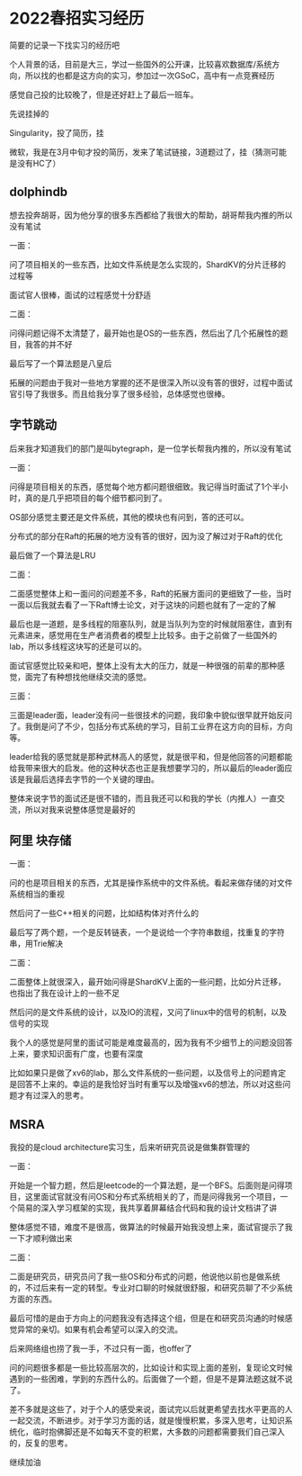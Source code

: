 # 2022春招实习经历

简要的记录一下找实习的经历吧

个人背景的话，目前是大三，学过一些国外的公开课，比较喜欢数据库/系统方向，所以找的也都是这方向的实习，参加过一次GSoC，高中有一点竞赛经历

感觉自己投的比较晚了，但是还好赶上了最后一班车。

先说挂掉的

Singularity，投了简历，挂

微软，我是在3月中旬才投的简历，发来了笔试链接，3道题过了，挂（猜测可能是没有HC了）

## dolphindb

想去投奔胡哥，因为他分享的很多东西都给了我很大的帮助，胡哥帮我内推的所以没有笔试

一面：

问了项目相关的一些东西，比如文件系统是怎么实现的，ShardKV的分片迁移的过程等

面试官人很棒，面试的过程感觉十分舒适

二面：

问得问题记得不太清楚了，最开始也是OS的一些东西，然后出了几个拓展性的题目，我答的并不好

最后写了一个算法题是八皇后

拓展的问题由于我对一些地方掌握的还不是很深入所以没有答的很好，过程中面试官引导了我很多。而且给我分享了很多经验，总体感觉也很棒。

## 字节跳动

后来我才知道我们的部门是叫bytegraph，是一位学长帮我内推的，所以没有笔试

一面：

问得是项目相关的东西，感觉每个地方都问题很细致。我记得当时面试了1个半小时，真的是几乎把项目的每个细节都问到了。

OS部分感觉主要还是文件系统，其他的模块也有问到，答的还可以。

分布式的部分在Raft的拓展的地方没有答的很好，因为没了解过对于Raft的优化

最后做了一个算法是LRU

二面：

二面感觉整体上和一面问的问题差不多，Raft的拓展方面问的更细致了一些，当时一面以后我就去看了一下Raft博士论文，对于这块的问题也就有了一定的了解

最后也是一道题，是多线程的阻塞队列，就是当队列为空的时候就阻塞住，直到有元素进来，感觉用在生产者消费者的模型上比较多。由于之前做了一些国外的lab，所以多线程这块写的还是可以的。

面试官感觉比较亲和吧，整体上没有太大的压力，就是一种很强的前辈的那种感觉，面完了有种想找他继续交流的感觉。

三面：

三面是leader面，leader没有问一些很技术的问题，我印象中貌似很早就开始反问了。我倒是问了不少，包括分布式系统的学习，目前工业界在这方向的目标，方向等。

leader给我的感觉就是那种武林高人的感觉，就是很平和，但是他回答的问题都能给我带来很大的启发。他的这种状态也正是我想要学习的，所以最后的leader面应该是我最后选择去字节的一个关键的理由。

整体来说字节的面试还是很不错的，而且我还可以和我的学长（内推人）一直交流，所以对我来说整体感觉是最好的

## 阿里 块存储

一面：

问的也是项目相关的东西，尤其是操作系统中的文件系统。看起来做存储的对文件系统相当的重视

然后问了一些C++相关的问题，比如结构体对齐什么的

最后写了两个题，一个是反转链表，一个是说给一个字符串数组，找重复的字符串，用Trie解决

二面：

二面整体上就很深入，最开始问得是ShardKV上面的一些问题，比如分片迁移，也指出了我在设计上的一些不足

然后问的是文件系统的设计，以及IO的流程，又问了linux中的信号的机制，以及信号的实现

我个人的感觉是阿里的面试可能是难度最高的，因为我有不少细节上的问题没回答上来，要求知识面有广度，也要有深度

比如如果只是做了xv6的lab，那么文件系统的一些问题，以及信号上的问题肯定是回答不上来的。幸运的是我恰好当时有重写以及增强xv6的想法，所以对这些问题才有过深入的思考。

## MSRA

我投的是cloud architecture实习生，后来听研究员说是做集群管理的

一面：

开始是一个智力题，然后是leetcode的一个算法题，是一个BFS。后面则是问得项目，这里面试官就没有问OS和分布式系统相关的了，而是问得我另一个项目，一个简易的深入学习框架的实现，我共享着屏幕结合代码和我的设计文档讲了讲

整体感觉不错，难度不是很高，做算法的时候最开始我没想上来，面试官提示了我一下才顺利做出来

二面：

二面是研究员，研究员问了我一些OS和分布式的问题，他说他以前也是做系统的，不过后来有一定的转型。专业对口聊的时候就很舒服，和研究员聊了不少系统方面的东西。

最后可惜的是由于方向上的问题我没有选择这个组，但是在和研究员沟通的时候感觉异常的亲切。如果有机会希望可以深入的交流。

后来网络组也捞了我一手，不过只有一面，也offer了

问的问题很多都是一些比较高层次的，比如设计和实现上面的差别，复现论文时候遇到的一些困难，学到的东西什么的。后面做了一个题，但是不是算法题这就不说了。

差不多就是这些了，对于个人的感受来说，面试完以后就更希望去找水平更高的人一起交流，不断进步。对于学习方面的话，就是慢慢积累，多深入思考，让知识系统化，临时抱佛脚还是不如每天不变的积累，大多数的问题都需要我们自己深入的，反复的思考。

继续加油
